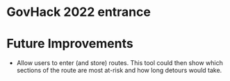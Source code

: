 # GovHack 2022 entrance

# Future Improvements
- Allow users to enter (and store) routes. This tool could then show which sections of the route are most at-risk and how long detours would take. 